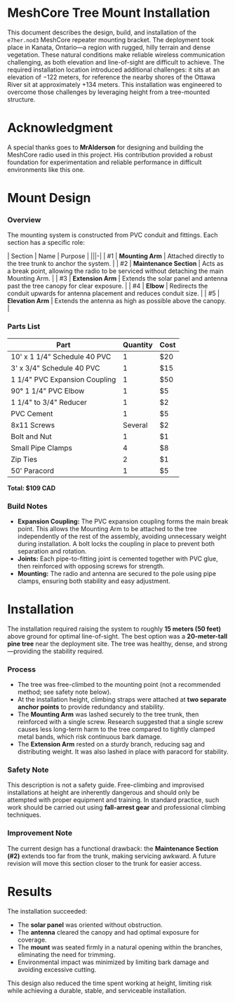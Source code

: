 # MeshCore Tree Mount Installation

This document describes the design, build, and installation of the `e7her.nod3` MeshCore repeater mounting bracket. The deployment took place in Kanata, Ontario—a region with rugged, hilly terrain and dense vegetation. These natural conditions make reliable wireless communication challenging, as both elevation and line-of-sight are difficult to achieve. The required installation location introduced additional challenges: it sits at an elevation of −122 meters, for reference the nearby shores of the Ottawa River sit at approximately +134 meters. This installation was engineered to overcome those challenges by leveraging height from a tree-mounted structure.

# Acknowledgment

A special thanks goes to **MrAlderson** for designing and building the MeshCore radio used in this project. His contribution provided a robust foundation for experimentation and reliable performance in difficult environments like this one.

# Mount Design

### Overview

The mounting system is constructed from PVC conduit and fittings. Each section has a specific role:

| Section | Name                | Purpose                                                                 |
|||-|
| #1      | **Mounting Arm**    | Attached directly to the tree trunk to anchor the system.               |
| #2      | **Maintenance Section** | Acts as a break point, allowing the radio to be serviced without detaching the main Mounting Arm. |
| #3      | **Extension Arm**   | Extends the solar panel and antenna past the tree canopy for clear exposure. |
| #4      | **Elbow**           | Redirects the conduit upwards for antenna placement and reduces conduit size. |
| #5      | **Elevation Arm**   | Extends the antenna as high as possible above the canopy.                |

### Parts List

| Part                          | Quantity | Cost   |
|-|-|--|
| 10' x 1 1/4" Schedule 40 PVC  | 1        | $20    |
| 3' x 3/4" Schedule 40 PVC     | 1        | $15    |
| 1 1/4" PVC Expansion Coupling | 1        | $50    |
| 90° 1 1/4" PVC Elbow          | 1        | $5     |
| 1 1/4" to 3/4" Reducer        | 1        | $2     |
| PVC Cement                    | 1        | $5     |
| 8x11 Screws                   | Several  | $2     |
| Bolt and Nut                  | 1        | $1     |
| Small Pipe Clamps             | 4        | $8     |
| Zip Ties                      | 2        | $1     |
| 50' Paracord                  | 1        | $5     |

**Total: $109 CAD**

### Build Notes

- **Expansion Coupling:** The PVC expansion coupling forms the main break point. This allows the Mounting Arm to be attached to the tree independently of the rest of the assembly, avoiding unnecessary weight during installation. A bolt locks the coupling in place to prevent both separation and rotation.
- **Joints:** Each pipe-to-fitting joint is cemented together with PVC glue, then reinforced with opposing screws for strength.
- **Mounting:** The radio and antenna are secured to the pole using pipe clamps, ensuring both stability and easy adjustment.

# Installation

The installation required raising the system to roughly **15 meters (50 feet)** above ground for optimal line-of-sight. The best option was a **20-meter-tall pine tree** near the deployment site. The tree was healthy, dense, and strong—providing the stability required.

### Process

- The tree was free-climbed to the mounting point (not a recommended method; see safety note below).
- At the installation height, climbing straps were attached at **two separate anchor points** to provide redundancy and stability.
- The **Mounting Arm** was lashed securely to the tree trunk, then reinforced with a single screw. Research suggested that a single screw causes less long-term harm to the tree compared to tightly clamped metal bands, which risk continuous bark damage.
- The **Extension Arm** rested on a sturdy branch, reducing sag and distributing weight. It was also lashed in place with paracord for stability.

### Safety Note

This description is not a safety guide. Free-climbing and improvised installations at height are inherently dangerous and should only be attempted with proper equipment and training. In standard practice, such work should be carried out using **fall-arrest gear** and professional climbing techniques.

### Improvement Note

The current design has a functional drawback: the **Maintenance Section (#2)** extends too far from the trunk, making servicing awkward. A future revision will move this section closer to the trunk for easier access.

# Results

The installation succeeded:

- The **solar panel** was oriented without obstruction.
- The **antenna** cleared the canopy and had optimal exposure for coverage.
- The **mount** was seated firmly in a natural opening within the branches, eliminating the need for trimming.
- Environmental impact was minimized by limiting bark damage and avoiding excessive cutting.

This design also reduced the time spent working at height, limiting risk while achieving a durable, stable, and serviceable installation.
